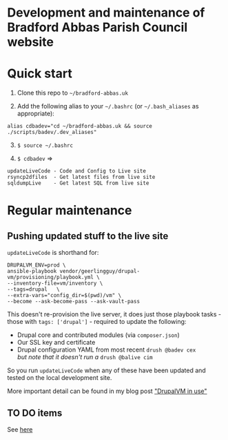 # Development and maintenance of Bradford Abbas Parish Council website

Quick start
========

1. Clone this repo to `~/bradford-abbas.uk`

2. Add the following alias to your `~/.bashrc` (or `~/.bash_aliases` as appropriate):

  ```
  alias cdbadev="cd ~/bradford-abbas.uk && source ./scripts/badev/.dev_aliases"
  ```

3. `$ source ~/.bashrc`

4. `$ cdbadev` =>

  ```
  updateLiveCode - Code and Config to Live site
  rsyncp2dfiles  - Get latest files from live site
  sqldumpLive    - Get latest SQL from live site
  ```

Regular maintenance
===============

Pushing updated stuff to the live site
-----------------------

`updateLiveCode` is shorthand for:

```
DRUPALVM_ENV=prod \
ansible-playbook vendor/geerlingguy/drupal-vm/provisioning/playbook.yml \
--inventory-file=vm/inventory \
--tags=drupal   \
--extra-vars="config_dir=$(pwd)/vm" \
--become --ask-become-pass --ask-vault-pass
```

This doesn't re-provision the live server, it does just those playbook tasks - those with `tags: ['drupal']` - required to update the following:

*  Drupal core and contributed modules (via `composer.json`)
*  Our SSL key and certificate
*  Drupal configuration YAML from most recent  `drush @badev cex`   
   *but note that it doesn't run a*  `drush @balive cim`

So you run `updateLiveCode` when any of these have been updated and tested on the local development site.

More important detail can be found in my blog post ["DrupalVM in use"](https://iainhouston.com/posts/drupalvm-bapc/)


TO DO items
-----------

See [here](TODO.md)
